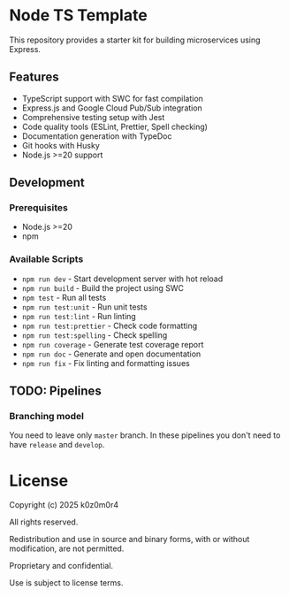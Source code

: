 # Node TS Template

This repository provides a starter kit for building microservices using Express.

## Features

- TypeScript support with SWC for fast compilation
- Express.js and Google Cloud Pub/Sub integration
- Comprehensive testing setup with Jest
- Code quality tools (ESLint, Prettier, Spell checking)
- Documentation generation with TypeDoc
- Git hooks with Husky
- Node.js >=20 support

## Development

### Prerequisites

- Node.js >=20
- npm

### Available Scripts

- `npm run dev` - Start development server with hot reload
- `npm run build` - Build the project using SWC
- `npm test` - Run all tests
- `npm run test:unit` - Run unit tests
- `npm run test:lint` - Run linting
- `npm run test:prettier` - Check code formatting
- `npm run test:spelling` - Check spelling
- `npm run coverage` - Generate test coverage report
- `npm run doc` - Generate and open documentation
- `npm run fix` - Fix linting and formatting issues

## TODO: Pipelines

### Branching model

You need to leave only `master` branch. In these pipelines you don't need to have `release` and `develop`.

# License

Copyright (c) 2025 k0z0m0r4

All rights reserved.

Redistribution and use in source and binary forms, with or without modification, are not permitted.

Proprietary and confidential.

Use is subject to license terms.
